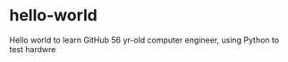 # hello-world
Hello world to learn GitHub
56 yr-old computer engineer, using Python to test hardwre
